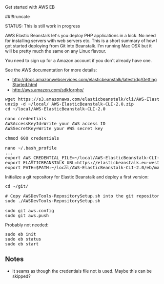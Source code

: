 Get started with AWS EB

[meta:author]: <> (Jonas Colmsjo)
[meta:title]: <> (Setup AWS Elastic Beanstalk)
[meta:date]: <> (2012-08-10)
[meta:nested:key]: <> (Metadata value)

##!!truncate


STATUS: This is still work in progress


AWS Elastic Beanstalk let's you deploy PHP applications in a kick. No need for installing servers with web servers etc. 
This is a short summary of how I got started deploying from Git into Beanstalk. I'm running Mac OSX but it will be pretty much the same
on any Linux flavour.

You need to sign up for a Amazon account if you don't already have one. 

See the AWS documentation for more details: 
  * http://docs.amazonwebservices.com/elasticbeanstalk/latest/dg/GettingStarted.html
  * http://aws.amazon.com/sdkforphp/

<pre>
wget https://s3.amazonaws.com/elasticbeanstalk/cli/AWS-ElasticBeanstalk-CLI-2.0.zip
unzip -d ~/local/ AWS-ElasticBeanstalk-CLI-2.0.zip 
cd ~/local/AWS-ElasticBeanstalk-CLI-2.0

nano credentials
AWSAccessKeyId=Write your AWS access ID
AWSSecretKey=Write your AWS secret key

chmod 600 credentials

nano ~/.bash_profile
...
export AWS_CREDENTIAL_FILE=~/local/AWS-ElasticBeanstalk-CLI-2.0/credentials
export ELASTICBEANSTALK_URL=https://elasticbeanstalk.eu-west-1.amazonaws.com
export PATH=$PATH:~/local/AWS-ElasticBeanstalk-CLI-2.0/eb/macosx/python2.7
</pre>


Initialize a git repository for Elastic Beanstalk and deploy a first version:
<pre>
cd ~/git/<whatever>

# Copy AWSDevTools-RepositorySetup.sh into the git repository (Part of AWS-ElasticBeanstalk-CLI-2.0.zip downloaded above)
sudo ./AWSDevTools-RepositorySetup.sh

sudo git aws.config
sudo git aws.push
</pre>


Probably not needed:
<pre>
sudo eb init
sudo eb status
sudo eb start
</pre>



Notes
----

*  It seams as though the credentials file not is used. Maybe this can be skipped?
